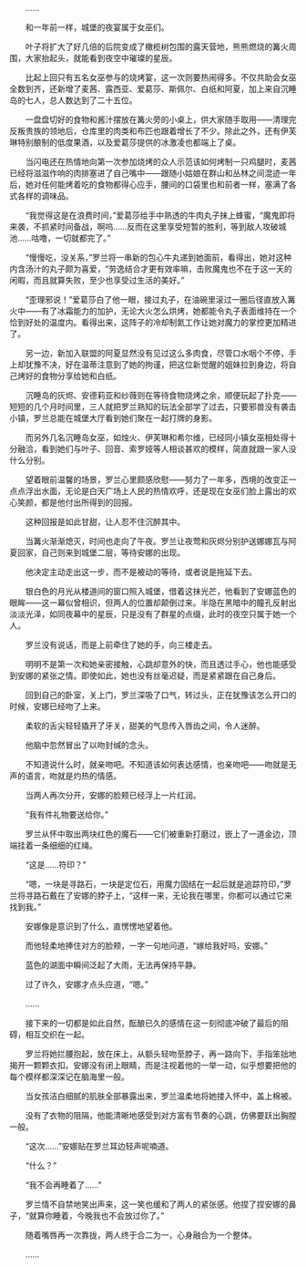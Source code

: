 　　……

　　和一年前一样，城堡的夜宴属于女巫们。

　　叶子将扩大了好几倍的后院变成了橄榄树包围的露天营地，熊熊燃烧的篝火周围，大家抬起头，就能看到夜空中璀璨的星辰。

　　比起上回只有五名女巫参与的烧烤宴，这一次则要热闹得多。不仅共助会女巫全数到齐，还新增了麦茜、露西亚、爱葛莎、斯佩尔、白纸和阿夏，加上来自沉睡岛的七人，总人数达到了二十五位。

　　一盘盘切好的食物和酱汁摆放在篝火旁的小桌上，供大家随手取用——清理完反叛贵族的领地后，仓库里的肉类和布匹也跟着增长了不少。除此之外，还有伊芙琳特别酿制的低度果酒，以及爱葛莎提供的冰激凌也都端上了桌。

　　当闪电还在热情地向第一次参加烧烤的众人示范该如何烤制一只鸡腿时，麦茜已经将滋滋作响的肉排塞进了自己嘴中——跟随小姑娘在群山和丛林之间混迹一年后，她对任何能烤着吃的食物都得心应手，腰间的口袋里也和前者一样，塞满了各式各样的调味品。

　　“我觉得这是在浪费时间，”爱葛莎给手中熟透的牛肉丸子抹上蜂蜜，“魔鬼即将来袭，不抓紧时间备战，啊呜……反而在这里享受短暂的胜利，等到敌人攻破城池……咕噜，一切就都完了。”

　　“慢慢吃，没关系，”罗兰将一串新的包心牛丸递到她面前，看得出，她对这种内含汤汁的丸子颇为喜爱，“劳逸结合才更有效率嘛，击败魔鬼也不在于这一天的闲暇，而且就算失败，至少也享受过生活的美好。”

　　“歪理邪说！”爱葛莎白了他一眼，接过丸子，在油碗里滚过一圈后径直放入篝火中——有了冰霜能力的加护，无论大火怎么烘烤，她都能令丸子表面维持在一个恰到好处的温度内。看得出来，这阵子的冷却制氮工作让她对魔力的掌控更加精进了。

　　另一边，新加入联盟的阿夏显然没有见过这么多肉食，尽管口水咽个不停，手上却犹豫不决，好在温蒂注意到了她的拘谨，把这位新觉醒的姐妹拉到身边，将自己烤好的食物分享给她和白纸。

　　沉睡岛的灰烬、安德莉亚和纱薇则在等待食物烧烤之余，顺便玩起了扑克——短短的几个月时间里，三人就把罗兰熟知的玩法全部学了过去，只要邪兽没有袭击小镇，罗兰总能在城堡大厅看到她们聚在一起打牌的身影。

　　而另外几名沉睡岛女巫，如烛火、伊芙琳和希尔维，已经同小镇女巫相处得十分融洽，看到她们与叶子、回音、索罗娅等人相谈甚欢的模样，简直就跟一家人没什么分别。

　　望着眼前温馨的场景，罗兰心里颇感欣慰——努力了一年多，西境的改变正一点点浮出水面，无论是白天广场上人民的热情欢呼，还是现在女巫们脸上露出的欢心笑颜，都是他付出所得到的回报。

　　这种回报是如此甘甜，让人忍不住沉醉其中。

　　当篝火渐渐熄灭，时间也走向了午夜。罗兰让夜莺和灰烬分别护送娜娜瓦与阿夏回家，自己则来到城堡二层，等待安娜的出现。

　　他决定主动走出这一步，而不是被动的等待，或者说是拖延下去。

　　银白色的月光从楼道间的窗口照入城堡，借着这抹光芒，他看到了安娜蓝色的眼眸——这一幕似曾相识，但两人的位置却颠倒过来。半隐在黑暗中的瞳孔反射出淡淡光泽，如同夜幕中的星辰，只是没有了群星的点缀，此时的夜空只属于她一个人。

　　罗兰没有说话，而是上前牵住了她的手，向三楼走去。

　　明明不是第一次和她亲密接触，心跳却意外的快，而且透过手心，他也能感受到安娜的紧张之情。即使如此，她也没有丝毫迟疑，而是紧紧跟在自己身后。

　　回到自己的卧室，关上门，罗兰深吸了口气，转过头，正在犹豫该怎么开口的时候，安娜已经吻了上来。

　　柔软的舌尖轻轻撬开了牙关，甜美的气息传入唇齿之间，令人迷醉。

　　他脑中忽然冒出了以吻封缄的念头。

　　不知道说什么时，就亲吻吧。不知道该如何表达感情，也亲吻吧——吻就是无声的语言，吻就是灼热的情感。

　　当两人再次分开，安娜的脸颊已经浮上一片红润。

　　“我有件礼物要送给你。”

　　罗兰从怀中取出两块红色的魔石——它们被重新打磨过，嵌上了一道金边，顶端挂着一条细细的红绳。

　　“这是……符印？”

　　“嗯，一块是寻路石，一块是定位石，用魔力固结在一起后就是追踪符印，”罗兰将寻路石戴在了安娜的脖子上，“这样一来，无论我在哪里，你都可以通过它来找到我。”

　　安娜像是意识到了什么，直愣愣地望着他。

　　而他轻柔地捧住对方的脸颊，一字一句地问道，“嫁给我好吗，安娜。”

　　蓝色的湖面中瞬间泛起了大雨，无法再保持平静。

　　过了许久，安娜才点头应道，“嗯。”

　　……

　　接下来的一切都是如此自然，酝酿已久的感情在这一刻彻底冲破了最后的阻碍，相互交织在一起。

　　罗兰将她拦腰抱起，放在床上，从额头轻吻至脖子，再一路向下，手指笨拙地揭开一颗颗衣扣。安娜没有闭上眼睛，而是注视着他的一举一动，似乎想要把他的每个模样都深深记在脑海里一般。

　　当女孩洁白细腻的肌肤全部暴露出来，罗兰温柔地将她搂入怀中，盖上棉被。

　　没有了衣物的阻隔，他能清晰地感受到对方富有节奏的心跳，仿佛要跃出胸膛一般。

　　“这次……”安娜贴在罗兰耳边轻声呢喃道。

　　“什么？”

　　“我不会再睡着了……”

　　罗兰情不自禁地笑出声来，这一笑也缓和了两人的紧张感。他捏了捏安娜的鼻子，“就算你睡着，今晚我也不会放过你了。”

　　随着嘴唇再一次靠拢，两人终于合二为一，心身融合为一个整体。

　　……
